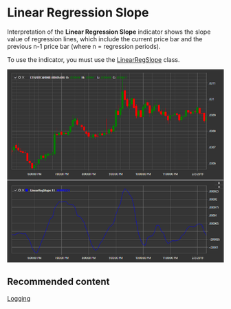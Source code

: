 # Linear Regression Slope

Interpretation of the **Linear Regression Slope** indicator shows the slope value of regression lines, which include the current price bar and the previous n\-1 price bar (where n \= regression periods). 

To use the indicator, you must use the [LinearRegSlope](xref:StockSharp.Algo.Indicators.LinearRegSlope) class. 

![IndicatorLinearRegSlope](../images/IndicatorLinearRegSlope.png)

## Recommended content

[Logging](Logging.md)

